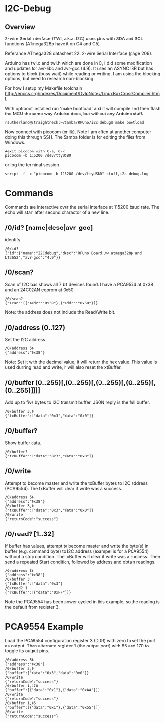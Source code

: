 # I2C-Debug 

## Overview

2-wire Serial Interface (TWI, a.k.a. I2C) uses pins with SDA and SCL functions (ATmega328p have it on C4 and C5). 

Referance ATmega328 datasheet 22. 2-wire Serial Interface (page 209). 

Arduino has twi.c and twi.h which are done in C, I did some modification and updates for avr-libc and avr-gcc (4.9). It uses an ASYNC ISR but has options to block (busy wait) while reading or writing. I am using the blocking options, but need to research non-blocking.

For how I setup my Makefile toolchain <http://epccs.org/indexes/Document/DvlpNotes/LinuxBoxCrossCompiler.html>.

With optiboot installed run 'make bootload' and it will compile and then flash the MCU the same way Arduino does, but without any Arduino stuff.

``` 
rsutherland@straightneck:~/Samba/RPUno/i2c-debug$ make bootload

``` 

Now connect with picocom (or ilk). Note I am often at another computer doing this through SSH. The Samba folder is for editing the files from Windows.

``` 
#exit picocom with C-a, C-x
picocom -b 115200 /dev/ttyUSB0
``` 

or log the terminal session

``` 
script -f -c "picocom -b 115200 /dev/ttyUSB0" stuff,i2c-debug.log
``` 


# Commands

Commands are interactive over the serial interface at 115200 baud rate. The echo will start after second charactor of a new line. 

## /0/id? [name|desc|avr-gcc]

identify 

``` 
/0/id?
{"id":{"name":"I2Cdebug","desc":"RPUno Board /w atmega328p and LT3652","avr-gcc":"4.9"}}
```

## /0/scan?

Scan of I2C bus shows all 7 bit devices found. I have a PCA9554 at 0x38 and an 24C02AN eeprom at 0x50.  

``` 
/0/scan?
{"scan":[{"addr":"0x38"},{"addr":"0x50"}]}
```

Note: the address does not include the Read/Write bit. 


## /0/address (0..127)

Set the I2C address 

``` 
/0/address 56
{"address":"0x38"}
```

Note: Set it with the decimel value, it will return the hex value. This value is used durring read and write, it will also reset the xtBuffer.


## /0/buffer (0..255)[,(0..255)[,(0..255)[,(0..255)[,(0..255)]]]]

Add up to five bytes to I2C transmit buffer. JSON reply is the full buffer. 

``` 
/0/buffer 3,0
{"txBuffer":["data":"0x3","data":"0x0"]}
``` 


## /0/buffer?

Show buffer data.

``` 
/0/buffer?
{"txBuffer":["data":"0x3","data":"0x0"]}
``` 

## /0/write

Attempt to become master and write the txBuffer bytes to I2C address (PCA9554). The txBuffer will clear if write was a success.

``` 
/0/address 56
{"address":"0x38"}
/0/buffer 3,0
{"txBuffer":["data":"0x3","data":"0x0"]}
/0/write
{"returnCode":"success"}
``` 

## /0/read? [1..32]

If buffer has values, attempt to become master and write the byte(s) in buffer (e.g. command byte) to I2C address (exampel is for a PCA9554) without a stop condition. The txBuffer will clear if write was a success. Then send a repeated Start condition, followed by address and obtain readings.

``` 
/0/address 56
{"address":"0x38"}
/0/buffer 3
{"txBuffer":["data":"0x3"}
/0/read? 1
{"rxBuffer":[{"data":"0xFF"}]}
``` 

Note the PCA9554 has been power cycled in this example, so the reading is the default from register 3.


# PCA9554 Example

Load the PCA9554 configuration register 3 (DDR) with zero to set the port as output. Then alternate register 1 (the output port) with 85 and 170 to toggle its output pins. 

``` 
/0/address 56
{"address":"0x38"}
/0/buffer 3,0
{"buffer":["data":"0x3","data":"0x0"]}
/0/write
{"returnCode":"success"}
/0/buffer 1,170
{"buffer":[{"data":"0x1"},{"data":"0xAA"}]}
/0/write
{"returnCode":"success"}
/0/buffer 1,85
{"buffer":[{"data":"0x1"},{"data":"0x55"}]}
/0/write
{"returnCode":"success"}
``` 